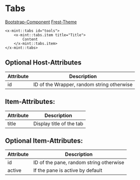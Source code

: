 # Tabs
[Bootstrap-Component](https://getbootstrap.com/docs/5.3/components/navs-tabs/#javascript-behavior)
[Frest-Theme](https://demos.pixinvent.com/frest-html-admin-template/html/vertical-menu-template-bordered/ui-tabs-pills.html)

```bladehtml
<x-mint::tabs id="tools">
    <x-mint::tabs.item title="Title">
        Content
    </x-mint::tabs.item>
</x-mint::tabs>
```

## Optional Host-Attributes

| Attribute | Description                                |
|-----------|--------------------------------------------|
| id        | ID of the Wrapper, random string otherwise |

## Item-Attributes:

| Attribute | Description              |
|-----------|--------------------------|
| title     | Display title of the tab |

## Optional Item-Attributes:
| Attribute | Description                             |
|-----------|-----------------------------------------|
| id        | ID of the pane, random string otherwise |
| active    | If the pane is active by default        |
